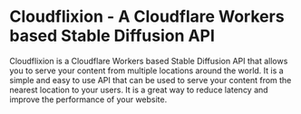 # Cloudflixion - A Cloudflare Workers based Stable Diffusion API

Cloudflixion is a Cloudflare Workers based Stable Diffusion API that allows you to serve your content from multiple locations around the world. It is a simple and easy to use API that can be used to serve your content from the nearest location to your users. 
It is a great way to reduce latency and improve the performance of your website.